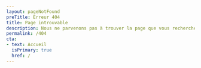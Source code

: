 ```yaml
---
layout: pageNotFound
preTitle: Erreur 404
title: Page introuvable
description: Nous ne parvenons pas à trouver la page que vous recherchez
permalink: /404
cta:
- text: Accueil
  isPrimary: true
  href: /
---
```

